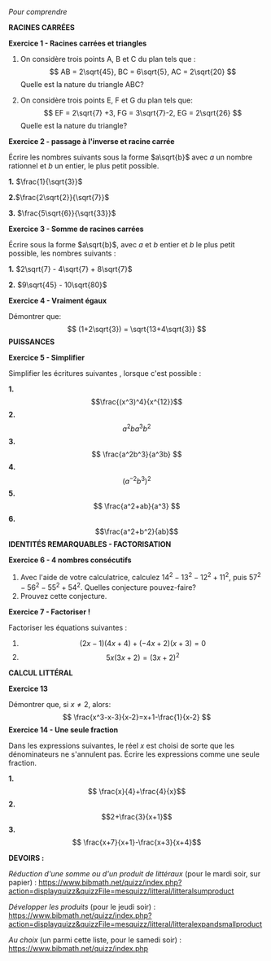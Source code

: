 *Pour comprendre*

**RACINES CARRÉES**

**Exercice 1 - Racines carrées et triangles**

1. On considère trois points A, B et C du plan tels que : $$ AB = 2\sqrt{45}, BC = 6\sqrt{5}, AC = 2\sqrt{20} $$ Quelle est la nature du triangle ABC? 

2. On considère trois points E, F et G du plan tels que: $$ EF = 2\sqrt{7} +3, FG = 3\sqrt{7}-2, EG = 2\sqrt{26} $$ Quelle est la nature du triangle? 

**Exercice 2 - passage à l'inverse et racine carrée**

Écrire les nombres suivants sous la forme $a\sqrt{b}$ avec $a$ un nombre rationnel et $b$ un entier, le plus petit possible.

**1.** $\frac{1}{\sqrt{3}}$ 

**2.**$\frac{2\sqrt{2}}{\sqrt{7}}$ 

**3.** $\frac{5\sqrt{6}}{\sqrt{33}}$

**Exercice 3 - Somme de racines carrées**

Écrire sous la forme $a\sqrt{b}$, avec $a$ et $b$ entier et $b$ le plus petit possible, les nombres suivants : 

**1.** $2\sqrt{7} - 4\sqrt{7} + 8\sqrt{7}$ 

**2.** $9\sqrt{45} - 10\sqrt{80}$

**Exercice 4 - Vraiment égaux**

Démontrer que: $$ (1+2\sqrt{3}) = \sqrt{13+4\sqrt{3}} $$
**PUISSANCES**

**Exercice 5 - Simplifier**

Simplifier les écritures suivantes , lorsque c'est possible : 

**1.** $$\frac{(x^3)^4}{x^{12}}$$
**2.** $$ a^2ba^3b^2$$
**3.** $$ \frac{a^2b^3}{a^3b} $$
**4.** $$ (a^{-2}b^3)^2 $$
**5.** $$ \frac{a^2+ab}{a^3} $$
**6.** $$\frac{a^2+b^2}{ab}$$
**IDENTITÉS REMARQUABLES  - FACTORISATION**

**Exercice 6 - 4 nombres consécutifs**

1. Avec l'aide de votre calculatrice, calculez $14^2-13^2-12^2+11^2$, puis $57^2-56^2-55^2+54^2$. Quelles conjecture pouvez-faire? 
2. Prouvez cette conjecture. 

**Exercice 7 - Factoriser !**

Factoriser les équations suivantes : 

1. $$ (2x-1)(4x+4) + (-4x+2)(x+3) = 0 $$
2. $$5x(3x+2)=(3x+2)^2$$

**CALCUL LITTÉRAL**

**Exercice 13**

Démontrer que, si $x \neq 2$, alors: $$ \frac{x^3-x-3}{x-2}=x+1-\frac{1}{x-2} $$
**Exercice 14 - Une seule fraction**

Dans les expressions suivantes, le réel $x$ est choisi de sorte que les dénominateurs ne s'annulent pas. Écrire les expressions comme une seule fraction.

**1.** $$ \frac{x}{4}+\frac{4}{x}$$ **2.** $$2+\frac{3}{x+1}$$
**3.** $$ \frac{x+7}{x+1}-\frac{x+3}{x+4}$$

**DEVOIRS :** 

*Réduction d'une somme ou d'un produit de littéraux* (pour le mardi soir, sur papier) : https://www.bibmath.net/quizz/index.php?action=displayquizz&quizzFile=mesquizz/litteral/litteralsumproduct 

*Développer les produits* (pour le jeudi soir) : https://www.bibmath.net/quizz/index.php?action=displayquizz&quizzFile=mesquizz/litteral/litteralexpandsmallproduct 

*Au choix* (un parmi cette liste, pour le samedi soir) : https://www.bibmath.net/quizz/index.php





